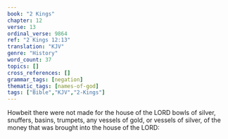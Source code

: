```yaml
---
book: "2 Kings"
chapter: 12
verse: 13
ordinal_verse: 9864
ref: "2 Kings 12:13"
translation: "KJV"
genre: "History"
word_count: 37
topics: []
cross_references: []
grammar_tags: [negation]
thematic_tags: [names-of-god]
tags: ["Bible","KJV","2-Kings"]
---
```

Howbeit there were not made for the house of the LORD bowls of silver, snuffers, basins, trumpets, any vessels of gold, or vessels of silver, of the money that was brought into the house of the LORD:
